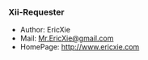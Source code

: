 ### Xii-Requester

- Author: EricXie 
- Mail: Mr.EricXie@gmail.com
- HomePage: http://www.ericxie.com



